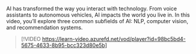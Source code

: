 AI has transformed the way you interact with technology. From voice assistants to autonomous vehicles, AI impacts the world you live in. In this video, you’ll explore three common subfields of AI: NLP, computer vision, and recommendation systems.

> [!VIDEO https://learn-video.azurefd.net/vod/player?id=98bc5bd4-5675-4633-8b95-bcc323d80e5b]
